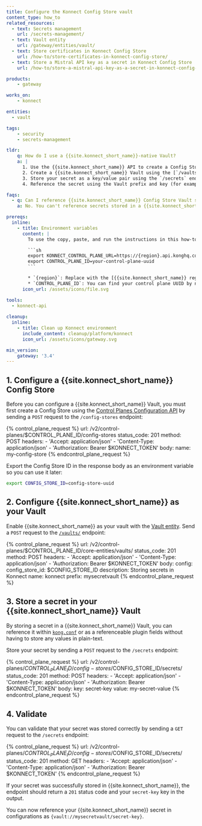 ```yaml
---
title: Configure the Konnect Config Store vault
content_type: how_to
related_resources:
  - text: Secrets management
    url: /secrets-management/
  - text: Vault entity
    url: /gateway/entities/vault/
  - text: Store certificates in Konnect Config Store
    url: /how-to/store-certificates-in-konnect-config-store/
  - text: Store a Mistral API key as a secret in Konnect Config Store
    url: /how-to/store-a-mistral-api-key-as-a-secret-in-konnect-config-store/

products:
    - gateway

works_on:
    - konnect

entities: 
  - vault

tags:
    - security
    - secrets-management

tldr:
    q: How do I use a {{site.konnect_short_name}}-native Vault?
    a: |
      1. Use the {{site.konnect_short_name}} API to create a Config Store using the `/config-stores` endpoint.
      2. Create a {{site.konnect_short_name}} Vault using the [`/vaults/` endpoint](/api/konnect/control-planes-config/v2/#/operations/create-vault).
      3. Store your secret as a key/value pair using the `/secrets` endpoint. 
      4. Reference the secret using the Vault prefix and key (for example: `{vault://mysecretvault/secret-key}`).

faqs:
  - q: Can I reference {{site.konnect_short_name}} Config Store Vault secrets in `kong.conf`?
    a: No. You can't reference secrets stored in a {{site.konnect_short_name}} Config Store Vault in `kong.conf` because {{site.konnect_short_name}} resolves the secret after {{site.base_gateway}} connects to the control plane. For more information about the fields you can reference as secrets, see [What can be stored as a secret?](/gateway/entities/vault/#what-can-be-stored-as-a-secret).

prereqs:
  inline:
    - title: Environment variables
      content: |
        To use the copy, paste, and run the instructions in this how-to, you must export these additional environmental variables:

        ```sh
        export KONNECT_CONTROL_PLANE_URL=https://{region}.api.konghq.com
        export CONTROL_PLANE_ID=your-control-plane-uuid
        ```

        * `{region}`: Replace with the [{{site.konnect_short_name}} region](/konnect/geos/) you're using.
        * `CONTROL_PLANE_ID`: You can find your control plane UUID by navigating to the control plane in the {{site.konnect_short_name}} UI or by sending a `GET` request to the [`/control-planes` endpoint](/api/konnect/control-planes/v2/#/operations/list-control-planes).
      icon_url: /assets/icons/file.svg

tools:
  - konnect-api
 
cleanup:
  inline:
    - title: Clean up Konnect environment
      include_content: cleanup/platform/konnect
      icon_url: /assets/icons/gateway.svg

min_version:
    gateway: '3.4'
---
```


## 1. Configure a {{site.konnect_short_name}} Config Store

Before you can configure a {{site.konnect_short_name}} Vault, you must first create a Config Store using the [Control Planes Configuration API](/api/konnect/control-planes-config/v2/#/) by sending a `POST` request to the `/config-stores` endpoint:

<!--vale off-->
{% control_plane_request %}
url: /v2/control-planes/$CONTROL_PLANE_ID/config-stores
status_code: 201
method: POST
headers:
    - 'Accept: application/json'
    - 'Content-Type: application/json'
    - 'Authorization: Bearer $KONNECT_TOKEN'
body:
    name: my-config-store
{% endcontrol_plane_request %}
<!--vale on-->

Export the Config Store ID in the response body as an environment variable so you can use it later:

```sh
export CONFIG_STORE_ID=config-store-uuid
```

## 2. Configure {{site.konnect_short_name}} as your Vault

Enable {{site.konnect_short_name}} as your vault with the [Vault entity](/gateway/entities/vault/). Send a `POST` request to the [`/vaults/`](/api/konnect/control-planes-config/v2/#/operations/create-vault) endpoint:

<!--vale off-->
{% control_plane_request %}
url: /v2/control-planes/$CONTROL_PLANE_ID/core-entities/vaults/
status_code: 201
method: POST
headers:
    - 'Accept: application/json'
    - 'Content-Type: application/json'
    - 'Authorization: Bearer $KONNECT_TOKEN'
body:
    config:
      config_store_id: $CONFIG_STORE_ID
    description: Storing secrets in Konnect
    name: konnect
    prefix: mysecretvault
{% endcontrol_plane_request %}
<!--vale on-->

## 3. Store a secret in your {{site.konnect_short_name}} Vault

By storing a secret in a {{site.konnect_short_name}} Vault, you can reference it within [`kong.conf`](/gateway/manage-kong-conf) or as a referenceable plugin fields without having to store any values in plain-text.

Store your secret by sending a `POST` request to the `/secrets` endpoint:

<!--vale off-->
{% control_plane_request %}
url: /v2/control-planes/$CONTROL_PLANE_ID/config-stores/$CONFIG_STORE_ID/secrets/
status_code: 201
method: POST
headers:
    - 'Accept: application/json'
    - 'Content-Type: application/json'
    - 'Authorization: Bearer $KONNECT_TOKEN'
body:
    key: secret-key
    value: my-secret-value
{% endcontrol_plane_request %}
<!--vale on-->

## 4. Validate

You can validate that your secret was stored correctly by sending a `GET` request to the `/secrets` endpoint:

<!--vale off-->
{% control_plane_request %}
url: /v2/control-planes/$CONTROL_PLANE_ID/config-stores/$CONFIG_STORE_ID/secrets/
status_code: 201
method: GET
headers:
    - 'Accept: application/json'
    - 'Content-Type: application/json'
    - 'Authorization: Bearer $KONNECT_TOKEN'
{% endcontrol_plane_request %}
<!--vale on-->

If your secret was successfully stored in {{site.konnect_short_name}}, the endpoint should return a `201` status code and your `secret-key` key in the output.

You can now reference your {{site.konnect_short_name}} secret in configurations as `{vault://mysecretvault/secret-key}`.